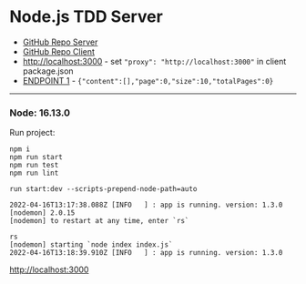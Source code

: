 # Node.js TDD Server

* [GitHub Repo Server](https://github.com/WebDevelopUa/react-tdd-server)
* [GitHub Repo Client](https://github.com/WebDevelopUa/react-tdd-client)
* [http://localhost:3000](http://localhost:3000) - set `"proxy": "http://localhost:3000"` in client package.json
* [ENDPOINT 1](http://localhost:3000/api/1.0/users) - `{"content":[],"page":0,"size":10,"totalPages":0}`

-------------------

### Node: 16.13.0

Run project:

```shell
npm i 
npm run start
npm run test
npm run lint
````

```shell
run start:dev --scripts-prepend-node-path=auto

2022-04-16T13:17:38.088Z [INFO   ] : app is running. version: 1.3.0
[nodemon] 2.0.15
[nodemon] to restart at any time, enter `rs`

rs
[nodemon] starting `node index index.js`
2022-04-16T13:18:39.910Z [INFO   ] : app is running. version: 1.3.0

```

[http://localhost:3000](http://localhost:3000)
